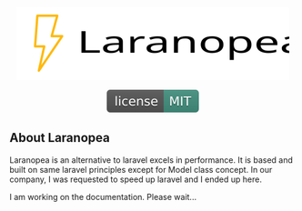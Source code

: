 <p align="center"><img src="laranopea.svg"></p>

<p align="center">
 
 <img src="MIT.svg" alt="License"> 
</p>

## About Laranopea
Laranopea is an alternative to laravel excels in performance. It is based and built on same laravel principles except for Model class concept. In our company, I was requested to speed up laravel and I ended up here.


I am working on the documentation. Please wait...
